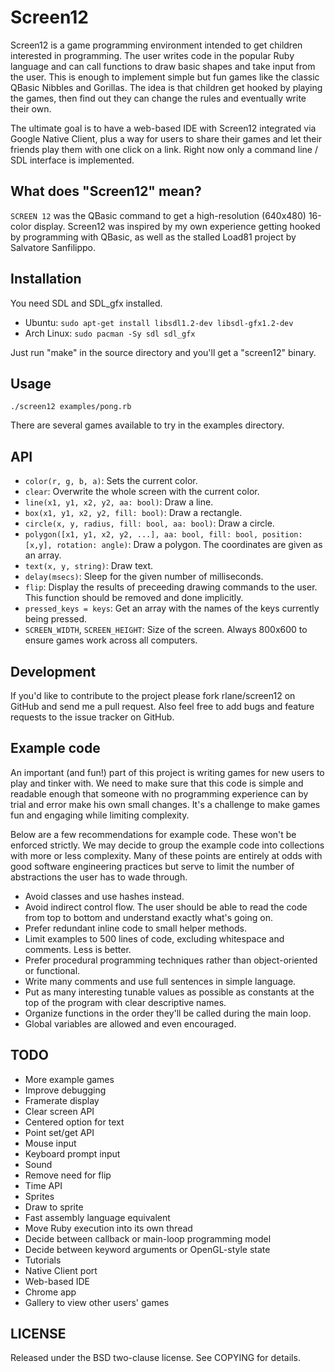 Screen12
========

Screen12 is a game programming environment intended to get children interested in programming. The user writes code in the popular Ruby language and can call functions to draw basic shapes and take input from the user. This is enough to implement simple but fun games like the classic QBasic Nibbles and Gorillas. The idea is that children get hooked by playing the games, then find out they can change the rules and eventually write their own.

The ultimate goal is to have a web-based IDE with Screen12 integrated via Google Native Client, plus a way for users to share their games and let their friends play them with one click on a link. Right now only a command line / SDL interface is implemented.

What does "Screen12" mean?
--------------------------

`SCREEN 12` was the QBasic command to get a high-resolution (640x480) 16-color display. Screen12 was inspired by my own experience getting hooked by programming with QBasic, as well as the stalled Load81 project by Salvatore Sanfilippo.

Installation
------------

You need SDL and SDL_gfx installed.

 - Ubuntu: `sudo apt-get install libsdl1.2-dev libsdl-gfx1.2-dev`
 - Arch Linux: `sudo pacman -Sy sdl sdl_gfx`

Just run "make" in the source directory and you'll get a "screen12" binary.

Usage
-----

`./screen12 examples/pong.rb`

There are several games available to try in the examples directory.

API
---

 - `color(r, g, b, a)`: Sets the current color.
 - `clear`: Overwrite the whole screen with the current color.
 - `line(x1, y1, x2, y2, aa: bool)`: Draw a line.
 - `box(x1, y1, x2, y2, fill: bool)`: Draw a rectangle.
 - `circle(x, y, radius, fill: bool, aa: bool)`: Draw a circle.
 - `polygon([x1, y1, x2, y2, ...], aa: bool, fill: bool, position: [x,y],
   rotation: angle)`: Draw a polygon. The coordinates are given as an array.
 - `text(x, y, string)`: Draw text.
 - `delay(msecs)`: Sleep for the given number of milliseconds.
 - `flip`: Display the results of preceeding drawing commands to the user. This
   function should be removed and done implicitly.
 - `pressed_keys = keys`: Get an array with the names of the keys currently
   being pressed.
 - `SCREEN_WIDTH`, `SCREEN_HEIGHT`: Size of the screen. Always 800x600 to
   ensure games work across all computers.

Development
-----------

If you'd like to contribute to the project please fork rlane/screen12 on GitHub and send me a pull request. Also feel free to add bugs and feature requests to the issue tracker on GitHub.

Example code
------------

An important (and fun!) part of this project is writing games for new users to play and tinker with. We need to make sure that this code is simple and readable enough that someone with no programming experience can by trial and error make his own small changes. It's a challenge to make games fun and engaging while limiting complexity.

Below are a few recommendations for example code. These won't be enforced strictly. We may decide to group the example code into collections with more or less complexity. Many of these points are entirely at odds with good software engineering practices but serve to limit the number of abstractions the user has to wade through.

 - Avoid classes and use hashes instead.
 - Avoid indirect control flow. The user should be able to read the code from
   top to bottom and understand exactly what's going on.
 - Prefer redundant inline code to small helper methods.
 - Limit examples to 500 lines of code, excluding whitespace and comments. Less
   is better.
 - Prefer procedural programming techniques rather than object-oriented or
   functional.
 - Write many comments and use full sentences in simple language.
 - Put as many interesting tunable values as possible as constants at the top
   of the program with clear descriptive names.
 - Organize functions in the order they'll be called during the main loop.
 - Global variables are allowed and even encouraged.

TODO
----

 - More example games
 - Improve debugging
 - Framerate display
 - Clear screen API
 - Centered option for text
 - Point set/get API
 - Mouse input
 - Keyboard prompt input
 - Sound
 - Remove need for flip
 - Time API
 - Sprites
 - Draw to sprite
 - Fast assembly language equivalent
 - Move Ruby execution into its own thread
 - Decide between callback or main-loop programming model
 - Decide between keyword arguments or OpenGL-style state
 - Tutorials
 - Native Client port
 - Web-based IDE
 - Chrome app
 - Gallery to view other users' games

LICENSE
-------

Released under the BSD two-clause license. See COPYING for details.
